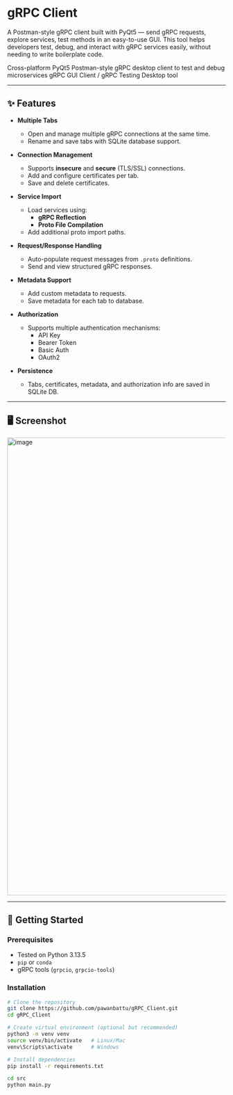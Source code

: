 # gRPC Client
A Postman-style gRPC client built with PyQt5 — send gRPC requests, explore services, test  methods  in an easy-to-use GUI.
This tool helps developers test, debug, and interact with gRPC services easily, without needing to write boilerplate code.

Cross-platform PyQt5 Postman-style gRPC desktop client to test and debug microservices
gRPC GUI Client / gRPC Testing Desktop tool

---

## ✨ Features

- **Multiple Tabs**
  - Open and manage multiple gRPC connections at the same time.
  - Rename and save tabs with SQLite database support.

- **Connection Management**
  - Supports **insecure** and **secure** (TLS/SSL) connections.
  - Add and configure certificates per tab.
  - Save and delete certificates.

- **Service Import**
  - Load services using:
    - **gRPC Reflection**
    - **Proto File Compilation**
  - Add additional proto import paths.

- **Request/Response Handling**
  - Auto-populate request messages from `.proto` definitions.
  - Send and view structured gRPC responses.

- **Metadata Support**
  - Add custom metadata to requests.
  - Save metadata for each tab to database.

- **Authorization**
  - Supports multiple authentication mechanisms:
    - API Key
    - Bearer Token
    - Basic Auth
    - OAuth2

- **Persistence**
  - Tabs, certificates, metadata, and authorization info are saved in SQLite DB.

---

## 🖥️ Screenshot


<img width="1914" height="1053" alt="image" src="https://github.com/user-attachments/assets/8ad79da7-3683-46c7-b596-2dc629fc1715" />

---

## 🚀 Getting Started

### Prerequisites
- Tested on Python 3.13.5
- `pip` or `conda`
- gRPC tools (`grpcio`, `grpcio-tools`)

### Installation
```bash
# Clone the repository
git clone https://github.com/pawanbattu/gRPC_Client.git
cd gRPC_Client

# Create virtual environment (optional but recommended)
python3 -m venv venv
source venv/bin/activate   # Linux/Mac
venv\Scripts\activate      # Windows

# Install dependencies
pip install -r requirements.txt

cd src 
python main.py
